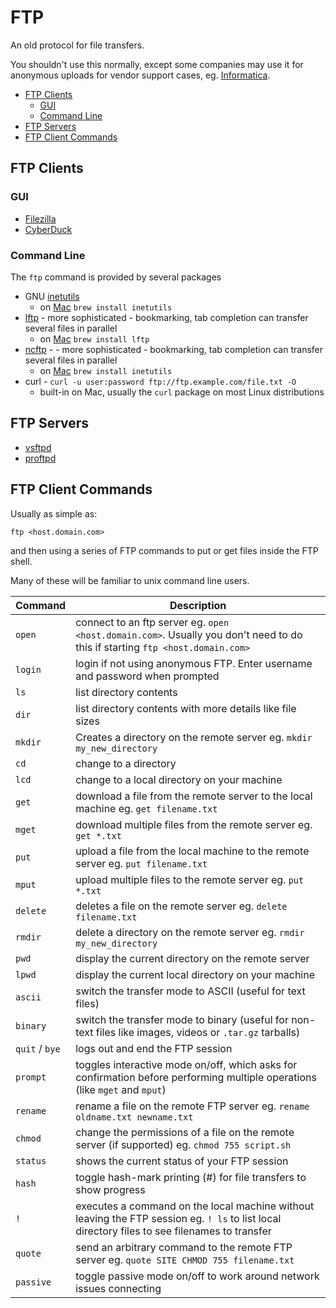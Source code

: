 # FTP

An old protocol for file transfers.

You shouldn't use this normally, except some companies may use it for anonymous uploads for vendor support cases,
eg. [Informatica](informatica.md).

<!-- INDEX_START -->

- [FTP Clients](#ftp-clients)
  - [GUI](#gui)
  - [Command Line](#command-line)
- [FTP Servers](#ftp-servers)
- [FTP Client Commands](#ftp-client-commands)

<!-- INDEX_END -->

## FTP Clients

### GUI

- [Filezilla](https://filezilla-project.org/)
- [CyberDuck](https://cyberduck.io/)

### Command Line

The `ftp` command is provided by several packages

- GNU [inetutils](https://www.gnu.org/software/inetutils/)
  - on [Mac](mac.md) `brew install inetutils`
- [lftp](https://lftp.yar.ru/) - more sophisticated - bookmarking, tab completion
  can transfer several files in parallel
  - on [Mac](mac.md) `brew install lftp`
- [ncftp](https://www.ncftp.com/ncftp/) -  - more sophisticated - bookmarking, tab completion
  can transfer several files in parallel
  - on [Mac](mac.md) `brew install inetutils`
- curl - `curl -u user:password ftp://ftp.example.com/file.txt -O`
  - built-in on Mac, usually the `curl` package on most Linux distributions

## FTP Servers

- [vsftpd](https://security.appspot.com/vsftpd.html)
- [proftpd](http://www.proftpd.org/)

## FTP Client Commands

Usually as simple as:

```shell
ftp <host.domain.com>
```

and then using a series of FTP commands to put or get files inside the FTP shell.

Many of these will be familiar to unix command line users.

| Command        | Description                                                                                                                                  |
|----------------|----------------------------------------------------------------------------------------------------------------------------------------------|
| `open`         | connect to an ftp server eg. `open <host.domain.com>`. Usually you don't need to do this if starting `ftp <host.domain.com>`                 |
| `login`        | login if not using anonymous FTP. Enter username and password when prompted                                                                  |
| `ls`           | list directory contents                                                                                                                      |
| `dir`          | list directory contents with more details like file sizes                                                                                    |
| `mkdir`        | Creates a directory on the remote server eg. `mkdir my_new_directory`                                                                        |
| `cd`           | change to a directory                                                                                                                        |
| `lcd`          | change to a local directory on your machine                                                                                                  |
| `get`          | download a file from the remote server to the local machine eg. `get filename.txt`                                                           |
| `mget`         | download multiple files from the remote server eg. `get *.txt`                                                                               |
| `put`          | upload a file from the local machine to the remote server eg. `put filename.txt`                                                             |
| `mput`         | upload multiple files to the remote server eg. `put *.txt`                                                                                   |
| `delete`       | deletes a file on the remote server eg. `delete filename.txt`                                                                                |
| `rmdir`        | delete a directory on the remote server eg. `rmdir my_new_directory`                                                                         |
| `pwd`          | display the current directory on the remote server                                                                                           |
| `lpwd`         | display the current local directory on your machine                                                                                          |
| `ascii`        | switch the transfer mode to ASCII (useful for text files)                                                                                    |
| `binary`       | switch the transfer mode to binary (useful for non-text files like images, videos or `.tar.gz` tarballs)                                     |
| `quit` / `bye` | logs out and end the FTP session                                                                                                             |
| `prompt`       | toggles interactive mode on/off, which asks for confirmation before performing multiple operations (like `mget` and `mput`)                  |
| `rename`       | rename a file on the remote FTP server eg. `rename oldname.txt newname.txt`                                                                  |
| `chmod`        | change the permissions of a file on the remote server (if supported) eg. `chmod 755 script.sh`                                               |
| `status`       | shows the current status of your FTP session                                                                                                 |
| `hash`         | toggle hash-mark printing (#) for file transfers to show progress                                                                            |
| `!`            | executes a command on the local machine without leaving the FTP session eg. `! ls` to list local directory files to see filenames to transfer |
| `quote`        | send an arbitrary command to the remote FTP server eg. `quote SITE CHMOD 755 filename.txt`                                                   |
| `passive`      | toggle passive mode on/off to work around network issues connecting                                                                          |
